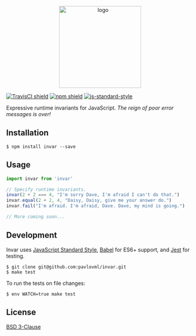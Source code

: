 <p align="center"><img src="https://raw.githubusercontent.com/pavlovml/invar/master/resources/logo.png" alt="logo" width="220" /></p>

[![TravisCI shield](https://img.shields.io/travis/pavlovml/invar.svg)](https://travis-ci.org/pavlovml/invar) [![npm shield](https://img.shields.io/npm/v/invar.svg)](https://www.npmjs.com/package/invar) [![js-standard-style](https://img.shields.io/badge/code%20style-standard-brightgreen.svg?style=flat)](http://standardjs.com/)

Expressive runtime invariants for JavaScript. *The reign of poor error messages is over!*

## Installation

    $ npm install invar --save

## Usage

```javascript
import invar from 'invar'

// Specify runtime invariants.
invar(2 + 2 === 4, "I'm sorry Dave, I'm afraid I can't do that.")
invar.equal(2 + 2, 4, "Daisy, Daisy, give me your answer do.")
invar.fail("I'm afraid. I'm afraid, Dave. Dave, my mind is going.")

// More coming soon...
```

## Development

Invar uses [JavaScript Standard Style](https://github.com/feross/standard), [Babel](https://babeljs.io/) for ES6+ support, and [Jest](http://facebook.github.io/jest/) for testing.

    $ git clone git@github.com:pavlovml/invar.git
    $ make test

To run the tests on file changes:

    $ env WATCH=true make test

## License

[BSD 3-Clause](https://github.com/pavlovml/invar/blob/master/LICENSE)
